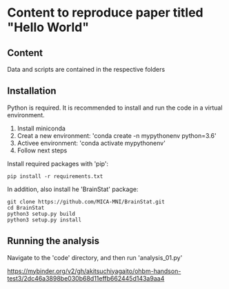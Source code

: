 # Content to reproduce paper titled "Hello World"

## Content

Data and scripts are contained in the respective folders

## Installation

Python is required. It is recommended to install and run the code in a virtual environment.

1. Install miniconda
2. Creat a new environment: 'conda create -n mypythonenv python=3.6'
3. Activee environment: 'conda activate mypythonenv'
4. Follow next steps

Install required packages with 'pip':

```
pip install -r requirements.txt
```

In addition, also install he 'BrainStat' package:

```
git clone https://github.com/MICA-MNI/BrainStat.git
cd BrainStat
python3 setup.py build
python3 setup.py install
```

## Running the analysis

Navigate to the 'code' directory, and then run 'analysis_01.py'


https://mybinder.org/v2/gh/akitsuchiyagaito/ohbm-handson-test3/2dc46a3898be030b68d11effb662445d143a9aa4

